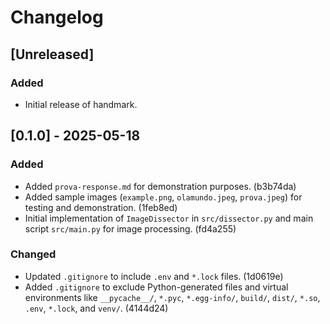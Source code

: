 # Changelog

## [Unreleased]

### Added

- Initial release of handmark.

## [0.1.0] - 2025-05-18

### Added

- Added `prova-response.md` for demonstration purposes. (b3b74da)
- Added sample images (`example.png`, `olamundo.jpeg`, `prova.jpeg`) for testing and demonstration. (1feb8ed)
- Initial implementation of `ImageDissector` in `src/dissector.py` and main script `src/main.py` for image processing. (fd4a255)

### Changed

- Updated `.gitignore` to include `.env` and `*.lock` files. (1d0619e)
- Added `.gitignore` to exclude Python-generated files and virtual environments like `__pycache__/`, `*.pyc`, `*.egg-info/`, `build/`, `dist/`, `*.so`, `.env`, `*.lock`, and `venv/`. (4144d24)
